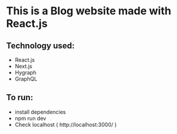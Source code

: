 # This is a Blog website made with React.js
## Technology used:
* React.js
* Next.js 
* Hygraph
* GraphQL
## To run:
* install dependencies
* npm run dev
* Check localhost ( http://localhost:3000/ )
